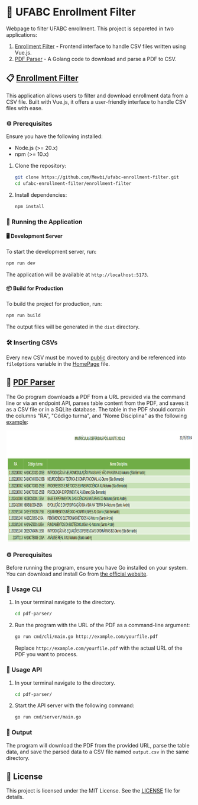 # 🏫 UFABC Enrollment Filter

Webpage to filter UFABC enrollment. This project is separeted in two applications:

1. [Enrollment Filter](./enrollment-filter/) - Frontend interface to handle CSV files written using Vue.js.
2. [PDF Parser](./pdf-parser/) - A Golang code to download and parse a PDF to CSV.

## 📋 [Enrollment Filter](./enrollment-filter/)

This application allows users to filter and download enrollment data from a CSV file. Built with Vue.js, it offers a user-friendly interface to handle CSV files with ease.

### ⚙️ Prerequisites

Ensure you have the following installed:
- Node.js (>= 20.x)
- npm (>= 10.x)

1. Clone the repository:
    ```sh
    git clone https://github.com/Mewbi/ufabc-enrollment-filter.git
    cd ufabc-enrollment-filter/enrollment-filter
    ```

2. Install dependencies:
    ```sh
    npm install
    ```

### 🚀 Running the Application

#### 🖥️ Development Server

To start the development server, run:
```sh
npm run dev
```

The application will be available at `http://localhost:5173`.

#### 📦 Build for Production

To build the project for production, run:
```sh
npm run build
```

The output files will be generated in the `dist` directory.

### 🛠️ Inserting CSVs

Every new CSV must be moved to [public](./enrollment-filter/public/) directory and be referenced into `fileOptions` variable in the [HomePage](./enrollment-filter/src/views/HomePage.vue) file.

## 📄 [PDF Parser](./pdf-parser/)

The Go program downloads a PDF from a URL provided via the command line or via an endpoint API, parses table content from the PDF, and saves it as a CSV file or in a SQLite database. The table in the PDF should contain the columns "RA", "Código turma", and "Nome Disciplina" as the following [example](https://prograd.ufabc.edu.br/pdf/ajuste_2024_2_matriculas_deferidas.pdf):

<p align="center">
    <img src="./assets/example-pdf.png" height="300">
</p>

### ⚙️ Prerequisites

Before running the program, ensure you have Go installed on your system. You can download and install Go from [the official website](https://go.dev/doc/install).

### 🚀 Usage CLI

1. In your terminal navigate to the directory.

   ```sh
   cd pdf-parser/
   ```

2. Run the program with the URL of the PDF as a command-line argument:

   ```sh
   go run cmd/cli/main.go http://example.com/yourfile.pdf
   ```

   Replace `http://example.com/yourfile.pdf` with the actual URL of the PDF you want to process.

### 🚀 Usage API

1. In your terminal navigate to the directory.

   ```sh
   cd pdf-parser/
   ```

2. Start the API server with the following command:

   ```sh
   go run cmd/server/main.go
   ```


### 📂 Output

The program will download the PDF from the provided URL, parse the table data, and save the parsed data to a CSV file named `output.csv` in the same directory.

## 📜 License

This project is licensed under the MIT License. See the [LICENSE](LICENSE) file for details.


